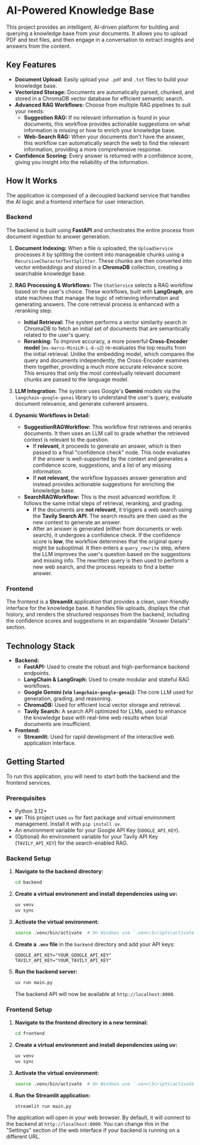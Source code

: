 # AI-Powered Knowledge Base

This project provides an intelligent, AI-driven platform for building and querying a knowledge base from your documents. It allows you to upload PDF and text files, and then engage in a conversation to extract insights and answers from the content.

## Key Features

*   **Document Upload:** Easily upload your `.pdf` and `.txt` files to build your knowledge base.
*   **Vectorized Storage:** Documents are automatically parsed, chunked, and stored in a ChromaDB vector database for efficient semantic search.
*   **Advanced RAG Workflows:** Choose from multiple RAG pipelines to suit your needs:
    *   **Suggestion RAG:** If no relevant information is found in your documents, this workflow provides actionable suggestions on what information is missing or how to enrich your knowledge base.
    *   **Web-Search RAG:** When your documents don't have the answer, this workflow can automatically search the web to find the relevant information, providing a more comprehensive response.
*   **Confidence Scoring:** Every answer is returned with a confidence score, giving you insight into the reliability of the information.


## How It Works

The application is composed of a decoupled backend service that handles the AI logic and a frontend interface for user interaction.

### Backend

The backend is built using **FastAPI** and orchestrates the entire process from document ingestion to answer generation.

1.  **Document Indexing:** When a file is uploaded, the `UploadService` processes it by splitting the content into manageable chunks using a `RecursiveCharacterTextSplitter`. These chunks are then converted into vector embeddings and stored in a **ChromaDB** collection, creating a searchable knowledge base.

2.  **RAG Processing & Workflows:** The `ChatService` selects a RAG workflow based on the user's choice. These workflows, built with **LangGraph**, are state machines that manage the logic of retrieving information and generating answers. The core retrieval process is enhanced with a reranking step:
    *   **Initial Retrieval:** The system performs a vector similarity search in ChromaDB to fetch an initial set of documents that are semantically related to the user's query.
    *   **Reranking:** To improve accuracy, a more powerful **Cross-Encoder model** (`ms-marco-MiniLM-L-6-v2`) re-evaluates the top results from the initial retrieval. Unlike the embedding model, which compares the query and documents independently, the Cross-Encoder examines them together, providing a much more accurate relevance score. This ensures that only the most contextually relevant document chunks are passed to the language model.

3.  **LLM Integration:** The system uses Google's **Gemini** models via the `langchain-google-genai` library to understand the user's query, evaluate document relevance, and generate coherent answers.

4.  **Dynamic Workflows in Detail:**
    *   **SuggestionRAGWorkflow:** This workflow first retrieves and reranks documents. It then uses an LLM call to grade whether the retrieved context is relevant to the question.
        *   If **relevant**, it proceeds to generate an answer, which is then passed to a final "confidence check" node. This node evaluates if the answer is well-supported by the context and generates a confidence score, suggestions, and a list of any missing information.
        *   If **not relevant**, the workflow bypasses answer generation and instead provides actionable suggestions for enriching the knowledge base.
    *   **SearchRAGWorkflow:** This is the most advanced workflow. It follows the same initial steps of retrieval, reranking, and grading.
        *   If the documents are **not relevant**, it triggers a web search using the **Tavily Search API**. The search results are then used as the new context to generate an answer.
        *   After an answer is generated (either from documents or web search), it undergoes a confidence check. If the confidence score is **low**, the workflow determines that the original query might be suboptimal. It then enters a `query_rewrite` step, where the LLM improves the user's question based on the suggestions and missing info. The rewritten query is then used to perform a new web search, and the process repeats to find a better answer.

### Frontend

The frontend is a **Streamlit** application that provides a clean, user-friendly interface for the knowledge base. It handles file uploads, displays the chat history, and renders the structured responses from the backend, including the confidence scores and suggestions in an expandable "Answer Details" section.

## Technology Stack

*   **Backend:**
    *   **FastAPI:** Used to create the robust and high-performance backend endpoints.
    *   **LangChain & LangGraph:** Used to create modular and stateful RAG workflows.
    *   **Google Gemini (via `langchain-google-genai`):** The core LLM used for generation, grading, and reasoning.
    *   **ChromaDB:** Used for efficient local vector storage and retrieval.
    *   **Tavily Search:** A search API optimized for LLMs, used to enhance the knowledge base with real-time web results when local documents are insufficient.
*   **Frontend:**
    *   **Streamlit:** Used for rapid development of the interactive web application interface.

## Getting Started

To run this application, you will need to start both the backend and the frontend services.

### Prerequisites

*   Python 3.12+
*   **uv**: This project uses `uv` for fast package and virtual environment management. Install it with `pip install uv`.
*   An environment variable for your Google API Key (`GOOGLE_API_KEY`).
*   (Optional) An environment variable for your Tavily API Key (`TAVILY_API_KEY`) for the search-enabled RAG.

### Backend Setup

1.  **Navigate to the backend directory:**
    ```bash
    cd backend
    ```

2.  **Create a virtual environment and install dependencies using uv:**
    ```bash
    uv venv
    uv sync
    ```

3.  **Activate the virtual environment:**
    ```bash
    source .venv/bin/activate  # On Windows use `.venv\Scripts\activate`
    ```

4.  **Create a `.env` file** in the `backend` directory and add your API keys:
    ```
    GOOGLE_API_KEY="YOUR_GOOGLE_API_KEY"
    TAVILY_API_KEY="YOUR_TAVILY_API_KEY"
    ```

5.  **Run the backend server:**
    ```bash
    uv run main.py
    ```
    The backend API will now be available at `http://localhost:8000`.

### Frontend Setup

1.  **Navigate to the frontend directory in a new terminal:**
    ```bash
    cd frontend
    ```

2.  **Create a virtual environment and install dependencies using uv:**
    ```bash
    uv venv
    uv sync
    ```
3.  **Activate the virtual environment:**
    ```bash
    source .venv/bin/activate  # On Windows use `.venv\Scripts\activate`
    ```

4.  **Run the Streamlit application:**
    ```bash
    streamlit run main.py
    ```

The application will open in your web browser. By default, it will connect to the backend at `http://localhost:8000`. You can change this in the "Settings" section of the web interface if your backend is running on a different URL.
